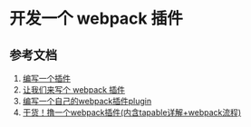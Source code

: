 # 开发一个 webpack 插件

## 

## 参考文档

1. [编写一个插件](https://www.webpackjs.com/contribute/writing-a-plugin/)
1. [让我们来写个 webpack 插件](https://hijiangtao.github.io/2019/12/01/Introduction-of-webpack-plugin/)
1. [编写一个自己的webpack插件plugin](https://juejin.im/post/6844903935837208584)
1. [干货！撸一个webpack插件(内含tapable详解+webpack流程)](https://juejin.im/post/6844903713312604173)
